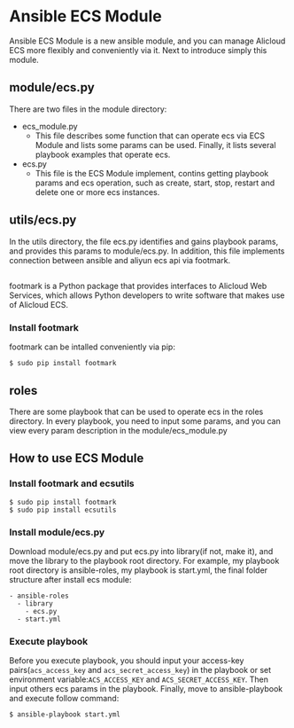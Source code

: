 # Ansible ECS Module
Ansible ECS Module is a new ansible module, and you can manage Alicloud ECS more flexibly and conveniently via it. Next to introduce simply this module.
## module/ecs.py
There are two files in the module directory:  

- ecs_module.py
  - This file describes some function that can operate ecs via ECS Module and lists some params can be used. Finally, it lists several playbook examples that operate ecs.
- ecs.py
  - This file is the ECS Module implement, contins getting playbook params and ecs operation, such as create, start, stop, restart and delete one or more ecs instances.

## utils/ecs.py
In the utils directory, the file ecs.py identifies and gains playbook params, and provides this params to module/ecs.py. In addition, this file implements connection between ansible and aliyun ecs api via footmark.

## 
footmark is a Python package that provides interfaces to Alicloud Web Services, which allows Python developers to write software that makes use of Alicloud ECS. 
### Install footmark
footmark can be intalled conveniently via pip:

	$ sudo pip install footmark


## roles
There are some playbook that can be used to operate ecs in the roles directory. In every playbook, you need to input some params, and you can view every param description in the module/ecs_module.py

## How to use ECS Module
### Install footmark and ecsutils

	$ sudo pip install footmark
	$ sudo pip install ecsutils
### Install module/ecs.py
Download module/ecs.py and put ecs.py into library(if not, make it), and move the library to the playbook root directory. For example, my playbook root directory is ansible-roles, my playbook is start.yml, the final folder structure after install ecs module:

	- ansible-roles
	  - library
	    - ecs.py
	  - start.yml
### Execute playbook
Before you execute playbook, you should input your access-key pairs(`acs_access_key` and `acs_secret_access_key`) in the playbook or set environment variable:`ACS_ACCESS_KEY` and `ACS_SECRET_ACCESS_KEY`. Then input others ecs params in the playbook. Finally, move to ansible-playbook and execute follow command:

	$ ansible-playbook start.yml

	   